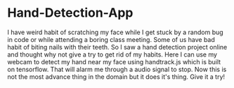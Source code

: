 # Hand-Detection-App
I have weird habit of scratching my face while I get stuck by a random bug in code or while attending a boring class meeting.  Some of us have bad habit of biting nails with their teeth.  So I saw a hand detection project online and thought why not give a try to get rid of my habits.  Here I can use my webcam to detect my hand near my face using handtrack.js which is built on tensorflow.  That will alarm me through a audio signal to stop. Now this is not the most advance thing in the domain  but it does it's thing. Give it a try!
